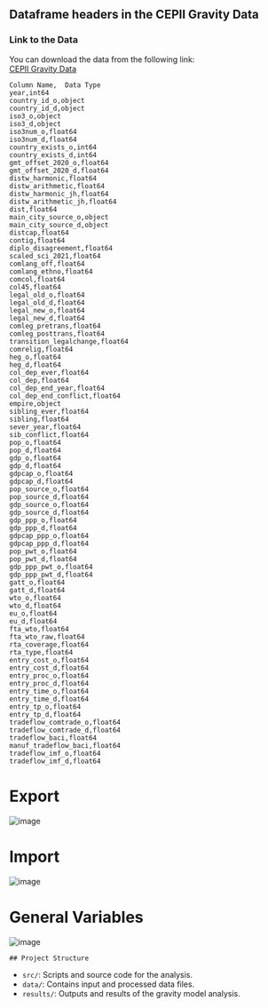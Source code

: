 ## Dataframe headers in the CEPII Gravity Data

### **Link to the Data**
You can download the data from the following link:  
[CEPII Gravity Data](https://www.cepii.fr/DATA_DOWNLOAD/gravity/data/Gravity_csv_V202211.zip)


    Column Name,  Data Type
    year,int64
    country_id_o,object
    country_id_d,object
    iso3_o,object
    iso3_d,object
    iso3num_o,float64
    iso3num_d,float64
    country_exists_o,int64
    country_exists_d,int64
    gmt_offset_2020_o,float64
    gmt_offset_2020_d,float64
    distw_harmonic,float64
    distw_arithmetic,float64
    distw_harmonic_jh,float64
    distw_arithmetic_jh,float64
    dist,float64
    main_city_source_o,object
    main_city_source_d,object
    distcap,float64
    contig,float64
    diplo_disagreement,float64
    scaled_sci_2021,float64
    comlang_off,float64
    comlang_ethno,float64
    comcol,float64
    col45,float64
    legal_old_o,float64
    legal_old_d,float64
    legal_new_o,float64
    legal_new_d,float64
    comleg_pretrans,float64
    comleg_posttrans,float64
    transition_legalchange,float64
    comrelig,float64
    heg_o,float64
    heg_d,float64
    col_dep_ever,float64
    col_dep,float64
    col_dep_end_year,float64
    col_dep_end_conflict,float64
    empire,object
    sibling_ever,float64
    sibling,float64
    sever_year,float64
    sib_conflict,float64
    pop_o,float64
    pop_d,float64
    gdp_o,float64
    gdp_d,float64
    gdpcap_o,float64
    gdpcap_d,float64
    pop_source_o,float64
    pop_source_d,float64
    gdp_source_o,float64
    gdp_source_d,float64
    gdp_ppp_o,float64
    gdp_ppp_d,float64
    gdpcap_ppp_o,float64
    gdpcap_ppp_d,float64
    pop_pwt_o,float64
    pop_pwt_d,float64
    gdp_ppp_pwt_o,float64
    gdp_ppp_pwt_d,float64
    gatt_o,float64
    gatt_d,float64
    wto_o,float64
    wto_d,float64
    eu_o,float64
    eu_d,float64
    fta_wto,float64
    fta_wto_raw,float64
    rta_coverage,float64
    rta_type,float64
    entry_cost_o,float64
    entry_cost_d,float64
    entry_proc_o,float64
    entry_proc_d,float64
    entry_time_o,float64
    entry_time_d,float64
    entry_tp_o,float64
    entry_tp_d,float64
    tradeflow_comtrade_o,float64
    tradeflow_comtrade_d,float64
    tradeflow_baci,float64
    manuf_tradeflow_baci,float64
    tradeflow_imf_o,float64
    tradeflow_imf_d,float64


# Export 

![image](https://github.com/user-attachments/assets/32655ab0-463c-494e-85ca-aec8311af298)

# Import

![image](https://github.com/user-attachments/assets/854d0237-d185-45b0-b00e-6bf1bdbb9960)

# General Variables

![image](https://github.com/user-attachments/assets/4aa61f6c-f7e3-44c1-bbcd-abba4979b507)






    ## Project Structure
- `src/`: Scripts and source code for the analysis.
- `data/`: Contains input and processed data files.
- `results/`: Outputs and results of the gravity model analysis.

